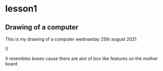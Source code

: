 # lesson1 

## Drawing of a computer
This is my drawing of a computer wednseday 25th august 2021

!(

It resembles boxes cause there are alot of box like features on the mother board
